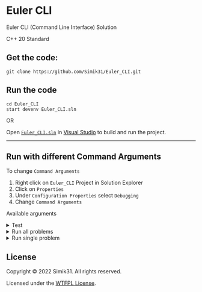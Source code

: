 # Euler CLI
Euler CLI (Command Line Interface) Solution

C++ 20 Standard

## Get the code:
```git
git clone https://github.com/Simik31/Euler_CLI.git
```

## Run the code
```pwsh
cd Euler_CLI
start devenv Euler_CLI.sln
```

OR

Open [`Euler_CLI.sln`](Euler_CLI.sln) in [Visual Studio](https://visualstudio.microsoft.com/ "Get Visual Studio") to build and run the project.

---

## Run with different Command Arguments

To change `Command Arguments`

 1. Right click on `Euler_CLI` Project in Solution Explorer
 2. Click on `Properties`
 3. Under `Configuration Properties` select `Debugging`
 4. Change `Command Arguments`

 Available arguments
 
 <details>
<summary>Test</summary>
Run tests on utils namespace

```
    test
    t
```
    
</details>

<details>
<summary>Run all problems</summary>

```
    run --all
    run -a
    r --all
    r -a
```

</details>
   
<details>
<summary>Run single problem</summary>

```
    run --id ID
    r --id ID
```

> Run problem number ID (must be valid integer)
</details>

## License

Copyright &copy; 2022 Simik31. All rights reserved.

Licensed under the [WTFPL License](LICENSE.md).
